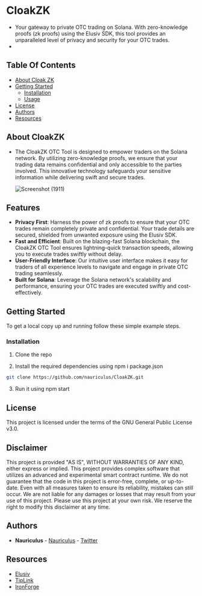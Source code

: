 # CloakZK
- Your gateway to private OTC trading on Solana. With zero-knowledge proofs (zk proofs) using the Elusiv SDK, this tool provides an unparalleled level of privacy and security for your OTC trades.
- 
## Table Of Contents

* [About Cloak ZK](#about-cloakzk)
* [Getting Started](#getting-started)
  * [Installation](#installation)
  * [Usage](#usage)
* [License](#license)
* [Authors](#authors)
* [Resources](#resources)

## About CloakZK

 - The CloakZK OTC Tool is designed to empower traders on the Solana network. By utilizing zero-knowledge proofs, we ensure that your trading data remains confidential and only accessible to the parties involved. This innovative technology safeguards your sensitive information while delivering swift and secure trades.
   
   ![Screenshot (1911)](https://github.com/nauriculus/CloakZK/assets/24634581/0a265718-f494-455a-9aa5-c005b059fdfc)


## Features

- **Privacy First**: Harness the power of zk proofs to ensure that your OTC trades remain completely private and confidential. Your trade details are secured, shielded from unwanted exposure using the Elusiv SDK.
- **Fast and Efficient**: Built on the blazing-fast Solana blockchain, the CloakZK OTC Tool ensures lightning-quick transaction speeds, allowing you to execute trades swiftly without delay.
- **User-Friendly Interface**: Our intuitive user interface makes it easy for traders of all experience levels to navigate and engage in private OTC trading seamlessly.
- **Built for Solana**: Leverage the Solana network's scalability and performance, ensuring your OTC trades are executed swiftly and cost-effectively.

## Getting Started
To get a local copy up and running follow these simple example steps.

### Installation

1. Clone the repo

2. Install the required dependencies using npm i package.json

```sh
git clone https://github.com/nauriculus/CloakZK.git
```

3. Run it using npm start

## License
This project is licensed under the terms of the GNU General Public License v3.0.

## Disclaimer
This project is provided "AS IS", WITHOUT WARRANTIES OF ANY KIND, either express or implied. This project provides complex software that utilizes an advanced and experimental smart contract runtime.
We do not guarantee that the code in this project is error-free, complete, or up-to-date. Even with all measures taken to ensure its reliability, mistakes can still occur. We are not liable for any damages or losses that may result from your use of this project. Please use this project at your own risk.
We reserve the right to modify this disclaimer at any time.

## Authors
* **Nauriculus**  - [Nauriculus](https://github.com/Nauriculus/) - [Twitter](https://twitter.com/Nauriculus)

## Resources
* [Elusiv](https://elusiv.io/)
* [TipLink](https://tiplink.io)
* [IronForge](https://www.ironforge.cloud)
